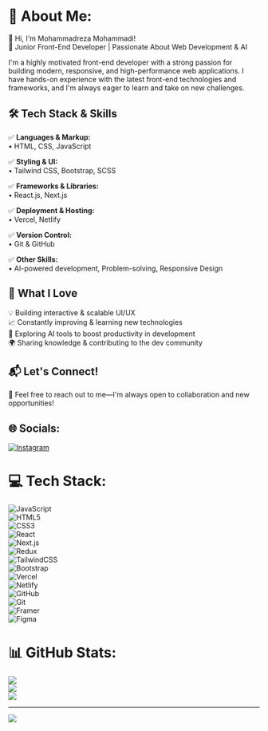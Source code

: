 # 💫 About Me:
👋 Hi, I'm Mohammadreza Mohammadi!  
🚀 Junior Front-End Developer | Passionate About Web Development & AI  

I'm a highly motivated front-end developer with a strong passion for building modern, responsive, and high-performance web applications. I have hands-on experience with the latest front-end technologies and frameworks, and I'm always eager to learn and take on new challenges.  

## 🛠️ Tech Stack & Skills  
✅ **Languages & Markup:**  
   • HTML, CSS, JavaScript  

✅ **Styling & UI:**  
   • Tailwind CSS, Bootstrap, SCSS  

✅ **Frameworks & Libraries:**  
   • React.js, Next.js  

✅ **Deployment & Hosting:**  
   • Vercel, Netlify  

✅ **Version Control:**  
   • Git & GitHub  

✅ **Other Skills:**  
   • AI-powered development, Problem-solving, Responsive Design  

## 🎯 What I Love  
💡 Building interactive & scalable UI/UX  
📈 Constantly improving & learning new technologies  
🧠 Exploring AI tools to boost productivity in development  
🌍 Sharing knowledge & contributing to the dev community  

## 📬 Let's Connect!  
📩 Feel free to reach out to me—I'm always open to collaboration and new opportunities!  

## 🌐 Socials:  
[![Instagram](https://img.shields.io/badge/Instagram-%23E4405F.svg?logo=Instagram&logoColor=white)](https://instagram.com/Mohammadreza.codes)  

# 💻 Tech Stack:  
![JavaScript](https://img.shields.io/badge/javascript-%23323330.svg?style=for-the-badge&logo=javascript&logoColor=%23F7DF1E)  
![HTML5](https://img.shields.io/badge/html5-%23E34F26.svg?style=for-the-badge&logo=html5&logoColor=white)  
![CSS3](https://img.shields.io/badge/css3-%231572B6.svg?style=for-the-badge&logo=css3&logoColor=white)  
![React](https://img.shields.io/badge/react-%2320232a.svg?style=for-the-badge&logo=react&logoColor=%2361DAFB)  
![Next.js](https://img.shields.io/badge/next.js-%23000000.svg?style=for-the-badge&logo=next.js&logoColor=white)  
![Redux](https://img.shields.io/badge/redux-%23593d88.svg?style=for-the-badge&logo=redux&logoColor=white)  
![TailwindCSS](https://img.shields.io/badge/tailwindcss-%2338B2AC.svg?style=for-the-badge&logo=tailwind-css&logoColor=white)  
![Bootstrap](https://img.shields.io/badge/bootstrap-%238511FA.svg?style=for-the-badge&logo=bootstrap&logoColor=white)  
![Vercel](https://img.shields.io/badge/vercel-%23000000.svg?style=for-the-badge&logo=vercel&logoColor=white)  
![Netlify](https://img.shields.io/badge/netlify-%23000000.svg?style=for-the-badge&logo=netlify&logoColor=#00C7B7)  
![GitHub](https://img.shields.io/badge/github-%23121011.svg?style=for-the-badge&logo=github&logoColor=white)  
![Git](https://img.shields.io/badge/git-%23F05033.svg?style=for-the-badge&logo=git&logoColor=white)  
![Framer](https://img.shields.io/badge/Framer-black?style=for-the-badge&logo=framer&logoColor=blue)  
![Figma](https://img.shields.io/badge/figma-%23F24E1E.svg?style=for-the-badge&logo=figma&logoColor=white)  

# 📊 GitHub Stats:  
![](https://github-readme-stats.vercel.app/api?username=lMohammadrezal&theme=dark&hide_border=false&include_all_commits=false&count_private=false)  
![](https://github-readme-streak-stats.herokuapp.com/?user=lMohammadrezal&theme=dark&hide_border=false)  
![](https://github-readme-stats.vercel.app/api/top-langs/?username=lMohammadrezal&theme=dark&hide_border=false&include_all_commits=false&count_private=false&layout=compact)  

---
[![](https://visitcount.itsvg.in/api?id=lMohammadrezal&icon=0&color=0)](https://visitcount.itsvg.in)  

<!-- Proudly created with GPRM ( https://gprm.itsvg.in ) -->
